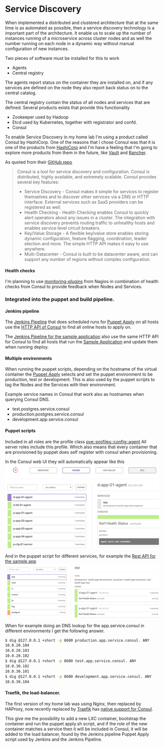 # Service Discovery
When implemented a distributed and clustered architecture that at the same time is as automated as possible, then 
a service discovery technology is a important part of the architecture. It enable us to scale up the number of 
instances running of a microservice across cluster nodes and as well the number running on each node in a 
dynamic way without manual configuration of new instances.

Two pieces of software must be installed for this to work
* Agents
* Central registry

The agents report status on the container they are installed on, and if any services are
defined on the node they also report back status on to the central catalog.

The central registry contain the status of all nodes and services that are defined.
Several products exists that provide this functionality
* Zookeeper used by Hadoop
* Etcd used by Kubernetes, together with registrator and confd.
* Consul

To enable Service Discovery in my home lab I'm using a product called Consul by HashiCorp.
One of the reasons that I chose Consul was that it is one of the products from [HashiCorp](https://www.hashicorp.com)
and I'm have a feeling that I'm going to explore more products from them in the future, like [Vault](https://www.vaultproject.io) and 
[Rancher](https://www.rancher.com).

As quoted from their [GitHub repo](https://github.com/hashicorp/consul)
> Consul is a tool for service discovery and configuration. Consul is distributed, highly available, and extremely scalable.
> Consul provides several key features:
> * Service Discovery - Consul makes it simple for services to register themselves and to discover other services via a DNS or HTTP interface. External services such as SaaS providers can be registered as well.
> * Health Checking - Health Checking enables Consul to quickly alert operators about any issues in a cluster. The integration with service discovery prevents routing traffic to unhealthy hosts and enables service level circuit breakers.
> * Key/Value Storage - A flexible key/value store enables storing dynamic configuration, feature flagging, coordination, leader election and more. The simple HTTP API makes it easy to use anywhere.
> * Multi-Datacenter - Consul is built to be datacenter aware, and can support any number of regions without complex configuration.


#### Health checks
I'm planning to use [monitoring-plugins](https://www.monitoring-plugins.org/) from Nagios in combination of
health checks from Consul to provide feedback when Nodes and Services. 

### Integrated into the puppet and build pipeline.
#### Jenkins pipeline
The [Jenkins Pipeline](/Jenkinsfile) that does scheduled runs for [Puppet Apply](/apply.sh) on all hosts use the 
[HTTP API of Consul](https://www.consul.io/docs/agent/http.html) to find all online hosts to apply on.

The [Jenkins Pipeline for the sample application](https://github.com/dniel/blogr-workshop/Jenkinsfile) also use 
the same HTTP API for Consul to find all hosts that run the [Sample Application](https://github.com/dniel/blogr-workshop)
and update them when running deploy.
 
#### Multiple environments 
When running the puppet scripts, depending on the hostname of the virtual container the [Puppet Apply](/apply.sh#L29) 
selects and set the puppet environment to be production, test or development. This is also used by the puppet scripts
to tag the Nodes and the Services with their environment.  

Example service names in Consul that work also as hostnames when querying Consul DNS.
 * test.postgres.service.consul
 * production.postgres.service.consul
 * development.app.service.consul

#### Puppet scripts
Included in all roles are the profile class [pve::profiles::config::agent](/manifests/profiles/config/agent.pp)
All server roles include this profile. Which also means that every container that are provisioned by puppet
does self register with consul when provisioning.


In the Consul web UI they will automatically appear like this  
![Nodes in Consul UI](consul_nodes.png)


And in the puppet script for different services,  for example the 
[Rest API for the sample app](/manifests/profiles/blogr/restapi.pp#L26)  
![Nodes in Consul UI](consul_services.png)


When for example doing an DNS lookup for the app.service.consul
in different environments I get the following answer.
```bash
$ dig @127.0.0.1 +short -p 8600 production.app.service.consul. ANY
10.0.20.104
10.0.20.103
10.0.20.102
$ dig @127.0.0.1 +short -p 8600 test.app.service.consul. ANY
10.0.30.102
10.0.30.101
$ dig @127.0.0.1 +short -p 8600 development.app.service.consul. ANY
10.0.30.104
```


#### Traefik, the load-balancer.
The first version of my home lab was using Nginx, then replaced by HAProxy, now recently replaced by 
[Traefik](http://www.traefik.io) has [native support for Consul](https://docs.traefik.io/toml/#consul-catalog-backend).


This give me the possibility to add a new LXC container, bootstrap the container and run the puppet apply.sh 
script, and if the role of the new container matches a service then it will be included in Consul, it will be 
added to the load balancer, found by the Jenkins pipeline Puppet Apply script used by Jenkins and the Jenkins 
Pipeline.
